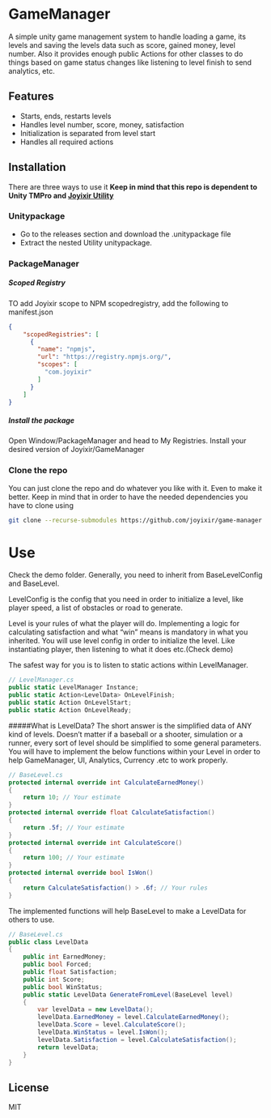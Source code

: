 # GameManager

 A simple unity game management system to handle loading a game, its levels and saving the levels data such as score, gained money, level number. Also it provides enough public Actions for other classes to do things based on game status changes like listening to level finish to send analytics, etc. 

## Features

- Starts, ends, restarts levels
- Handles level number, score, money, satisfaction
- Initialization is separated from level start
- Handles all required actions


## Installation
There are three ways to use it
**Keep in mind that this repo is dependent to Unity TMPro and [Joyixir Utility](https://github.com/joyixir/utility)**

### Unitypackage
- Go to the releases section and download the .unitypackage file
- Extract the nested Utility unitypackage.


### PackageManager
##### Scoped Registry
TO add Joyixir scope to NPM scopedregistry, add the following to manifest.json
```json
{
    "scopedRegistries": [
      {
        "name": "npmjs",
        "url": "https://registry.npmjs.org/",
        "scopes": [
          "com.joyixir"
        ]
      }
    ]
}
```

##### Install the package
Open Window/PackageManager and head to My Registries. Install your desired version of Joyixir/GameManager

### Clone the repo
You can just clone the repo and do whatever you like with it. Even to make it better.
Keep in mind that in order to have the needed dependencies you have to clone using
```sh
git clone --recurse-submodules https://github.com/joyixir/game-manager.git
```


# Use

Check the demo folder. 
Generally, you need to inherit from BaseLevelConfig and BaseLevel.

LevelConfig is the config that you need in order to initialize a level, like player speed, a list of obstacles or road to generate.

Level is your rules of what the player will do. 
Implementing a logic for calculating satisfaction and what “win” means is mandatory in what you inherited. 
You will use level config in order to initialize the level. Like instantiating player, then listening to what it does etc.(Check demo)

The safest way for you is to listen to static actions within LevelManager.
```csharp
// LevelManager.cs
public static LevelManager Instance;
public static Action<LevelData> OnLevelFinish;
public static Action OnLevelStart;
public static Action OnLevelReady;
```
#####What is LevelData?
The short answer is the simplified data of ANY kind of levels. Doesn’t matter if a baseball or a shooter, simulation or a runner, every sort of level should be simplified to some general parameters.
You will have to implement the below functions within your Level in order to help GameManager, UI, Analytics, Currency .etc to work properly.
```csharp
// BaseLevel.cs
protected internal override int CalculateEarnedMoney()
{
    return 10; // Your estimate
}
protected internal override float CalculateSatisfaction()
{
    return .5f; // Your estimate
}
protected internal override int CalculateScore()
{
    return 100; // Your estimate
}
protected internal override bool IsWon()
{
    return CalculateSatisfaction() > .6f; // Your rules
}
```
The implemented functions will help BaseLevel to make a LevelData for others to use.
```csharp
// BaseLevel.cs
public class LevelData
{
    public int EarnedMoney;
    public bool Forced;
    public float Satisfaction;
    public int Score;
    public bool WinStatus;
    public static LevelData GenerateFromLevel(BaseLevel level)
    {
        var levelData = new LevelData();
        levelData.EarnedMoney = level.CalculateEarnedMoney();
        levelData.Score = level.CalculateScore();
        levelData.WinStatus = level.IsWon();
        levelData.Satisfaction = level.CalculateSatisfaction();
        return levelData;
    }
}
```

## License

MIT